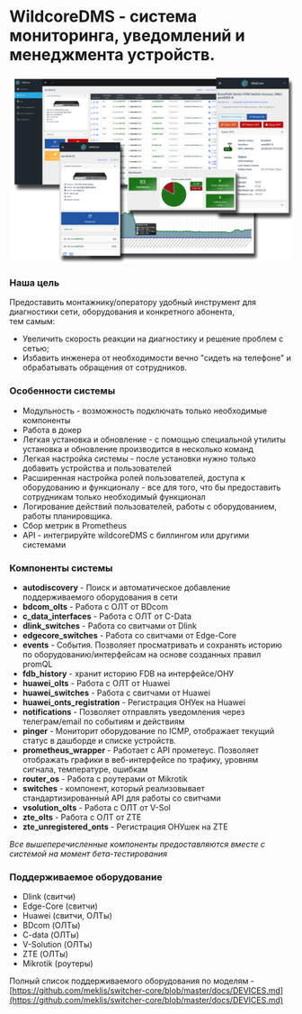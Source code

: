 # **WildcoreDMS** - система мониторинга, уведомлений и менеджмента устройств.
![](./assets/main-logo.png)

### Наша цель
Предоставить монтажнику/оператору удобный инструмент для диагностики сети, оборудования и конкретного абонента,    
тем самым:

- Увеличить скорость реакции на диагностику и решение проблем с сетью;
- Избавить инженера от необходимости вечно "сидеть на телефоне" и обрабатывать обращения от сотрудников.


### Особенности системы
* Модульность - возможность подключать только необходимые компоненты
* Работа в докер
* Легкая установка и обновление - с помощью специальной утилиты установка и обновление производится в несколько команд
* Легкая настройка системы - после установки нужно только добавить устройства и пользователей
* Расширенная настройка ролей пользователей, доступа к оборудованию и функционалу - все для того, что бы предоставить сотрудникам только необходимый функционал
* Логирование действий пользователей, работы с оборудованием, работы планировщика.
* Сбор метрик в Prometheus
* API - интегрируйте wildcoreDMS с биллингом или другими системами

### Компоненты системы
* **autodiscovery** - Поиск и автоматическое добавление поддерживаемого оборудования в сети
* **bdcom_olts** - Работа с ОЛТ от BDcom
* **c_data_interfaces** - Работа с ОЛТ от C-Data
* **dlink_switches** - Работа со свитчами от Dlink
* **edgecore_switches** - Работа со свитчами от Edge-Core
* **events** - События. Позволяет просматривать и сохранять историю по оборудованию/интерфейсам на основе созданных правил promQL
* **fdb_history** - хранит историю FDB на интерфейсе/ОНУ
* **huawei_olts** - Работа с ОЛТ от Huawei
* **huawei_switches** - Работа с свитчами от Huawei
* **huawei_onts_registration** - Регистрация ОНУек на Huawei
* **notifications** - Позволяет отправлять уведомления через телеграм/email по событиям и действиям
* **pinger** - Мониторит оборудование по ICMP, отображает текущий статус в дашборде и списке устройств. 
* **prometheus_wrapper** - Работает с API прометеус. Позволяет отображать графики в веб-интерфейсе по трафику, уровням сигнала, температуре, ошибкам
* **router_os** - Работа с роутерами от Mikrotik
* **switches** - компонент, который реализовывает стандартизированный API для работы со свитчами
* **vsolution_olts** - Работа с ОЛТ от V-Sol
* **zte_olts** - Работа с ОЛТ от ZTE
* **zte_unregistered_onts** - Регистрация ОНУшек на ZTE

_Все вышеперечисленные компоненты предоставляются вместе с системой на момент бета-тестирования_

### Поддерживаемое оборудование
* Dlink (свитчи)
* Edge-Core (свитчи)
* Huawei (свитчи, ОЛТы)
* BDcom (ОЛТы)
* C-data (ОЛТы)
* V-Solution (ОЛТы)
* ZTE (ОЛТы)
* Mikrotik (роутеры)

Полный список поддерживаемого оборудования по моделям - [https://github.com/meklis/switcher-core/blob/master/docs/DEVICES.md](https://github.com/meklis/switcher-core/blob/master/docs/DEVICES.md)
